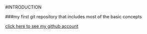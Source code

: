 #INTRODUCTION

###my first git repository that includes most of the basic concepts



[click here to see my github account](https://github.com/jatin2898)
